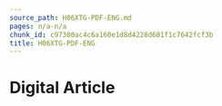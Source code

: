 ```yaml
---
source_path: H06XTG-PDF-ENG.md
pages: n/a-n/a
chunk_id: c97300ac4c6a160e1d8d4228d601f1c7642fcf3b
title: H06XTG-PDF-ENG
---
```

# Digital Article
